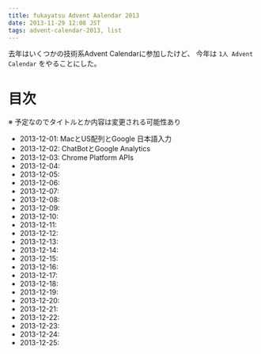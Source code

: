 ```yaml
---
title: fukayatsu Advent Aalendar 2013
date: 2013-11-29 12:08 JST
tags: advent-calendar-2013, list
---
```


去年はいくつかの技術系Advent Calendarに参加したけど、
今年は `1人 Advent Calendar` をやることにした。

# 目次

※ 予定なのでタイトルとか内容は変更される可能性あり

- 2013-12-01: MacとUS配列とGoogle 日本語入力
- 2013-12-02: ChatBotとGoogle Analytics
- 2013-12-03: Chrome Platform APIs
- 2013-12-04:
- 2013-12-05:
- 2013-12-06:
- 2013-12-07:
- 2013-12-08:
- 2013-12-09:
- 2013-12-10:
- 2013-12-11:
- 2013-12-12:
- 2013-12-13:
- 2013-12-14:
- 2013-12-15:
- 2013-12-16:
- 2013-12-17:
- 2013-12-18:
- 2013-12-19:
- 2013-12-20:
- 2013-12-21:
- 2013-12-22:
- 2013-12-23:
- 2013-12-24:
- 2013-12-25:
